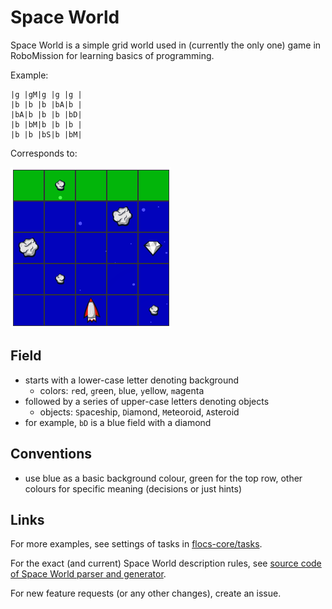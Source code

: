 # Space World

Space World is a simple grid world used in (currently the only one) game in RoboMission for learning basics of programming.

Example:

```
|g |gM|g |g |g |
|b |b |b |bA|b |
|bA|b |b |b |bD|
|b |bM|b |b |b |
|b |b |bS|b |bM|
```

Corresponds to:

![task screenshot](/docs/files/task-diamond-on-right.png)

## Field
- starts with a lower-case letter denoting background
  - colors: `r`ed, `g`reen, `b`lue, `y`ellow, `m`agenta
- followed by a series of upper-case letters denoting objects
  - objects: `S`paceship, `D`iamond, `M`eteoroid, `A`steroid
- for example, `bD` is a blue field with a diamond

## Conventions
- use blue as a basic background colour, green for the top row, other colours for specific meaning (decisions or just hints)

## Links

For more examples, see settings of tasks in
[flocs-core/tasks](https://github.com/adaptive-learning/flocs-core/tree/master/tasks).

For the exact (and current) Space World description rules, see
[source code of Space World parser and generator](/src/core/spaceWorldDescription.js).

For new feature requests (or any other changes), create an issue.
